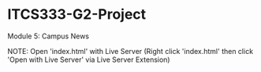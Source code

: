 # ITCS333-G2-Project
Module 5: Campus News

NOTE: Open 'index.html' with Live Server
   (Right click 'index.html' then click 'Open with Live Server' via Live Server Extension)
